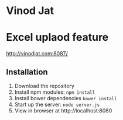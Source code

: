 # Vinod Jat
# Excel uplaod feature

 http://vinodjat.com:8087/
## Installation
1. Download the repository
2. Install npm modules: `npm install`
3. Install bower dependencies `bower install`
4. Start up the server: `node server.js`
5. View in browser at http://localhost:8080


